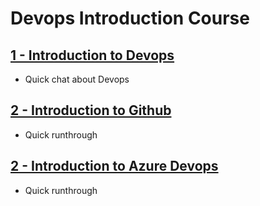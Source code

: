 # Devops Introduction Course

## [1 - Introduction to Devops](DEVOPS.md)

- Quick chat about Devops

## [2 - Introduction to Github](GITHUB.md)

- Quick runthrough

## [2 - Introduction to Azure Devops](AZUREDEVOPS.md)

- Quick runthrough